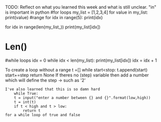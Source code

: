 TODO: Reflect on what you learned this week and what is still unclear.
"in" is important in python
#for loops
my_list = [1,2,3,4]
for value in my_list:
    print(value)
#range 
for idx in range(5):
    print(idx)


for idx in range(len(my_list_))
    print(my_list[idx])
# Len()

#while loops
idx = 0
while idx < len(my_list):
    print(my_list[idx])
    idx = idx + 1

To create a loop without a range
   t =[]
    while start<stop:
        t.append(start)
        start+=step 
    return None 
    If theres no (step) variable then add a number which will define the step -> such as '2'

    I've also learned that this is so damn hard 
        while True:
        t = input("enter a number between {} and {}".format(low,high))
        t = int(t)
        if t < high and t > low:
            return t
    for a while loop of true and false